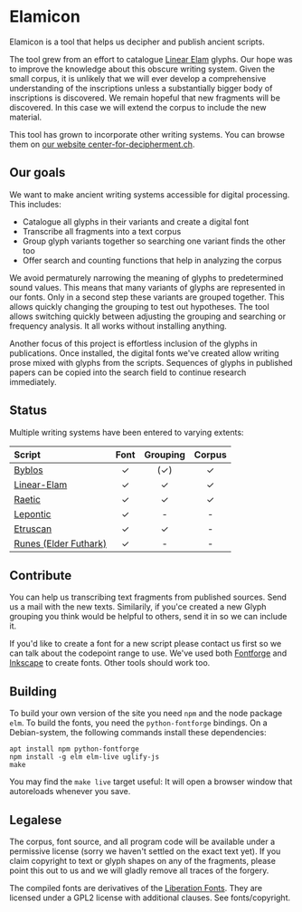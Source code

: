 # Elamicon

Elamicon is a tool that helps us decipher and publish ancient scripts.

The tool grew from an effort to catalogue
[Linear Elam](http://www.iranicaonline.org/articles/elam-iv)
glyphs. Our hope was to improve the knowledge about this obscure writing
system. Given the small corpus, it is unlikely that we will ever develop a
comprehensive understanding of the inscriptions unless a substantially bigger
body of inscriptions is discovered. We remain hopeful that new fragments will be
discovered. In this case we will extend the corpus to include the new material.

This tool has grown to incorporate other writing systems. You can browse
them on [our website center-for-decipherment.ch](https://center-for-decipherment.ch/tool/).


## Our goals

We want to make ancient writing systems accessible for digital processing. This includes:

- Catalogue all glyphs in their variants and create a digital font
- Transcribe all fragments into a text corpus
- Group glyph variants together so searching one variant finds the other too
- Offer search and counting functions that help in analyzing the corpus

We avoid permaturely narrowing the meaning of glyphs to predetermined sound values.
This means that many variants of glyphs are represented in our fonts. Only in a second
step these variants are grouped together. This allows
quickly changing the grouping to test out hypotheses. The tool allows switching quickly between adjusting the grouping and searching or frequency analysis. It all works without
installing anything.

Another focus of this project is effortless inclusion of the glyphs in publications. Once installed, the digital fonts we've created allow writing prose mixed with glyphs from the scripts. Sequences of glyphs in published papers can be copied into the search field to continue research immediately.


## Status

Multiple writing systems have been entered to varying extents:

Script|Font|Grouping|Corpus
:-----|:--:|:------:|:----:
[Byblos](https://center-for-decipherment.ch/tool/#byblos)|✓|(✓)|✓
[Linear-Elam](https://center-for-decipherment.ch/tool/#elam)|✓|✓|✓
[Raetic](https://center-for-decipherment.ch/tool/#raetic)|✓|✓|✓
[Lepontic](https://center-for-decipherment.ch/tool/#lepontic)|✓|-|-
[Etruscan](https://center-for-decipherment.ch/tool/#etruscan)|✓|✓|-
[Runes (Elder Futhark)](https://center-for-decipherment.ch/tool/#runic)|✓|-|-


## Contribute

You can help us transcribing text fragments from published sources.
Send us a mail with the new texts. Similarily, if you'ce created a new
Glyph grouping you think would be helpful to others, send it in so we
can include it.

If you'd like to create a font for a new script please contact us first
so we can talk about the codepoint range to use. We've used both
[Fontforge](http://fontforge.github.io) and [Inkscape](https://inkscape.org)
to create fonts. Other tools should work too.


## Building

To build your own version of the site you need `npm` and the node package
`elm`. To build the fonts, you need the `python-fontforge` bindings. On a
Debian-system, the following commands install these dependencies:

    apt install npm python-fontforge
    npm install -g elm elm-live uglify-js
    make

You may find the `make live` target useful: It will open a browser window
that autoreloads whenever you save.


## Legalese

The corpus, font source, and all program code will be available under a
permissive license (sorry we haven't settled on the exact text yet). If you
claim copyright to text or glyph shapes on any of the fragments, please point
this out to us and we will gladly remove all traces of the forgery.

The compiled fonts are derivatives of the
[Liberation Fonts](https://fedorahosted.org/liberation-fonts/). They are
licensed under a GPL2 license with additional clauses. See fonts/copyright.

